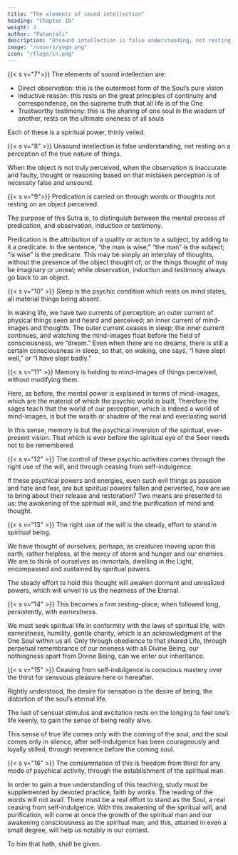 ```yaml
---
title: "The elements of sound intellection"
heading: "Chapter 1b"
weight: 4
author: "Patanjali"
description: "Unsound intellection is false understanding, not resting on a perception of the true nature of things"
image: "/covers/yoga.png"
icon: "/flags/in.png"
---
```




{{< s v="7">}} The elements of sound intellection are:

- Direct observation: this is the outermost form of the Soul’s pure vision
- Inductive reason: this rests on the great principles of continuity and correspondence, on the supreme truth that all life is of the One
- Trustworthy testimony: this is the sharing of one soul in the wisdom of another, rests on the ultimate oneness of all souls

Each of these is a spiritual power, thinly veiled. 



{{< s v="8" >}} Unsound intellection is false understanding, not resting on a perception of the true nature of things.

When the object is not truly perceived, when the observation is inaccurate and faulty, thought or reasoning based on that mistaken perception is of necessity false and unsound.


{{< s v="9">}} Predication is carried on through words or thoughts not resting on an object perceived.

The purpose of this Sutra is, to distinguish between the mental process of predication, and observation, induction or testimony. 

Predication is the attribution of a quality or action to a subject, by adding to it a predicate. In the sentence, “the man is wise,” “the man” is the subject; “is wise” is the predicate. This may be simply an interplay of thoughts, without the presence of the object thought of; or the things thought of may be imaginary or unreal; while observation, induction and testimony always go back to an object.


{{< s v="10" >}} Sleep is the psychic condition which rests on mind states, all material things being absent.

In waking life, we have two currents of perception; an outer current of physical things seen and heard and perceived; an inner current of mind-images and thoughts. The outer current ceases in sleep; the inner current continues, and watching the mind-images float before the field of consciousness, we “dream.” Even when there are no dreams, there is still a certain consciousness in sleep, so that, on waking, one says, “I have slept well,” or “I have slept badly.”


{{< s v="11" >}} Memory is holding to mind-images of things perceived, without modifying them.

Here, as before, the mental power is explained in terms of mind-images, which are the material of which the psychic world is built, Therefore the sages teach that the world of our perception, which is indeed a world of mind-images, is but the wraith or shadow of the real and everlasting world. 

In this sense, memory is but the psychical inversion of the spiritual, ever-present vision. That which is ever before the spiritual eye of the Seer needs not to be remembered.


{{< s v="12" >}} The control of these psychic activities comes through the right use of the will, and through ceasing from self-indulgence.

If these psychical powers and energies, even such evil things as passion and hate and fear, are but spiritual powers fallen and perverted, how are we to bring about their release and restoration? Two means are presented to us: the awakening of the spiritual will, and the purification of mind and thought.


{{< s v="13" >}} The right use of the will is the steady, effort to stand in spiritual being.

We have thought of ourselves, perhaps, as creatures moving upon this earth, rather helpless, at the mercy of storm and hunger and our enemies. We are to think of ourselves as immortals, dwelling in the Light, encompassed and sustained by spiritual powers. 

The steady effort to hold this thought will awaken dormant and unrealized powers, which will unveil to us the nearness of the Eternal.


{{< s v="14" >}} This becomes a firm resting-place, when followed long, persistently, with earnestness.

We must seek spiritual life in conformity with the laws of spiritual life, with earnestness, humility, gentle charity, which is an acknowledgment of the One Soul within us all. Only through obedience to that shared Life, through perpetual remembrance of our oneness with all Divine Being, our nothingness apart from Divine Being, can we enter our inheritance.


{{< s v="15" >}} Ceasing from self-indulgence is conscious mastery over the thirst for sensuous pleasure here or hereafter.

Rightly understood, the desire for sensation is the desire of being, the distortion of the soul’s eternal life. 

The lust of sensual stimulus and excitation rests on the longing to feel one’s life keenly, to gain the sense of being really alive. 

This sense of true life comes only with the coming of the soul, and the soul comes only in silence, after self-indulgence has been courageously and loyally stilled, through reverence before the coming soul.


{{< s v="16" >}} The consummation of this is freedom from thirst for any mode of psychical activity, through the establishment of the spiritual man.

In order to gain a true understanding of this teaching, study must be supplemented by devoted practice, faith by works. The reading of the words will not avail. There must be a real effort to stand as the Soul, a real ceasing from self-indulgence. With this awakening of the spiritual will, and purification, will come at once the growth of the spiritual man and our awakening consciousness as the spiritual man; and this, attained in even a small degree, will help us notably in our contest. 

To him that hath, shall be given.

